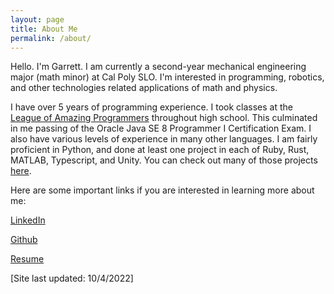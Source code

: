 ```yaml
---
layout: page
title: About Me
permalink: /about/
---
```


Hello. I'm Garrett. I am currently a second-year mechanical engineering major (math minor) at Cal Poly SLO. I'm interested in programming, robotics, and other technologies related applications of math and physics.

I have over 5 years of programming experience. I took classes at the [League of Amazing Programmers](https://www.jointheleague.org/) throughout high school.
This culminated in me passing of the Oracle Java SE 8 Programmer I Certification Exam. I also have various levels of experience in many other languages. I am fairly proficient in Python, and done at least one project in each of Ruby, Rust, MATLAB, Typescript, and Unity. You can check out many of those projects [here](https://rettdog.github.io/coding-projects/).

Here are some important links if you are interested in learning more about me:

[LinkedIn](www.linkedin.com/in/gkunkler)

[Github](https://github.com/Rettdog)

[Resume](/assets/downloads/Resumes/Garrett_Kunkler_Resume.pdf)

[Site last updated: 10/4/2022]
